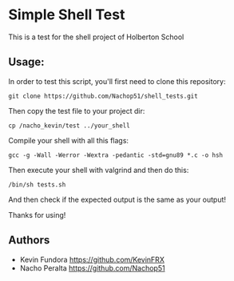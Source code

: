 # Simple Shell Test

This is a test for the shell project of Holberton School

## Usage:
In order to test this script, you'll first need to clone this repository: 
````
git clone https://github.com/Nachop51/shell_tests.git
````
Then copy the test file to your project dir:
````
cp /nacho_kevin/test ../your_shell
````
Compile your shell with all this flags:
````
gcc -g -Wall -Werror -Wextra -pedantic -std=gnu89 *.c -o hsh
````
Then execute your shell with valgrind and then do this:
````
/bin/sh tests.sh
````
And then check if the expected output is the same as your output!

Thanks for using!
## Authors
* Kevin Fundora <https://github.com/KevinFRX>
* Nacho Peralta <https://github.com/Nachop51>
